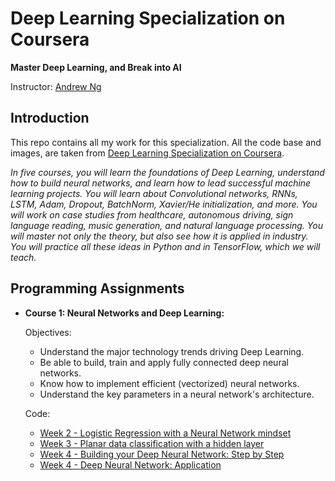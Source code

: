 # Deep Learning Specialization on Coursera

**Master Deep Learning, and Break into AI**

Instructor: [Andrew Ng](http://www.andrewng.org/)

## Introduction

This repo contains all my work for this specialization. All the code base and images, are taken from [Deep Learning Specialization on Coursera](https://www.coursera.org/specializations/deep-learning).

*In five courses, you will learn the foundations of Deep Learning, understand how to build neural networks, and learn how to lead successful machine learning projects. You will learn about Convolutional networks, RNNs, LSTM, Adam, Dropout, BatchNorm, Xavier/He initialization, and more. You will work on case studies from healthcare, autonomous driving, sign language reading, music generation, and natural language processing. You will master not only the theory, but also see how it is applied in industry. You will practice all these ideas in Python and in TensorFlow, which we will teach.*

## Programming Assignments

- **Course 1: Neural Networks and Deep Learning:**

  Objectives:
  + Understand the major technology trends driving Deep Learning.
  + Be able to build, train and apply fully connected deep neural networks. 
  + Know how to implement efficient (vectorized) neural networks. 
  + Understand the key parameters in a neural network's architecture. 

  Code:
  
  + [Week 2 - Logistic Regression with a Neural Network mindset]()
  + [Week 3 - Planar data classification with a hidden layer](https://github.com/aeroDeepFlow/Coursera-Deep-Learning/blob/master/Course%201%20Neural%20Networks%20and%20Deep%20Learning/Planar%20data%20classification%20with%20one%20hidden%20layer.ipynb)
  + [Week 4 - Building your Deep Neural Network: Step by Step](https://github.com/aeroDeepFlow/Coursera-Deep-Learning/blob/master/Course%201%20Neural%20Networks%20and%20Deep%20Learning/Building%20your%20Deep%20Neural%20Network%20-%20Step%20by%20Step.ipynb)
  + [Week 4 - Deep Neural Network: Application](https://github.com/aeroDeepFlow/Coursera-Deep-Learning/blob/master/Course%201%20Neural%20Networks%20and%20Deep%20Learning/Deep%20Neural%20Network%20-%20Application.ipynb)
